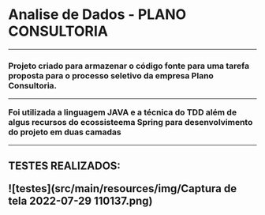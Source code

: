 <h1>Analise de Dados - PLANO CONSULTORIA</h1>

______

<h3>Projeto criado para armazenar o código fonte para uma tarefa proposta para o processo seletivo da empresa Plano Consultoria.

______

Foi utilizada a linguagem JAVA e a técnica do TDD além de algus recursos do ecossisteema Spring para desenvolvimento do projeto em duas camadas

______

<h2> TESTES REALIZADOS:

![testes](src/main/resources/img/Captura de tela 2022-07-29 110137.png)